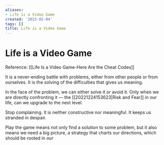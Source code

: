 ```yaml
---
aliases:
- Life is a Video Game
created: '2023-02-04'
tags: []
title: Life is a Video Game
---
```


# Life is a Video Game

Reference: [[Life Is a Video Game-Here Are the Cheat Codes]]

It is a never-ending battle with problems, either from other people or from ourselves. It is the solving of the difficulties that gives us meaning.

In the face of the problem, we can either solve it or avoid it. Only when we are directly confronting it — the [[20221224153623|Risk and Fear]] in our life, can we upgrade to the next level.

Stop complaining. It is neither constructive nor meaningful. It keeps us stranded in despair.

Play the game means not only find a solution to some problem, but it also means we need a big picture, a strategy that charts our directions, which should be rooted in our